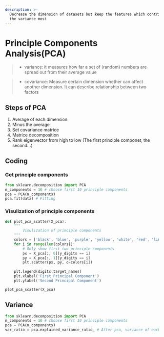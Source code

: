 ```yaml
---
description: >-
  Decrease the dimension of datasets but keep the features which contribute to
  the variance most
---
```


# Principle Components Analysis\(PCA\)

> * variance: it measures how far a set of \(random\) numbers are spread out from their average value

> * covariance: Measure certain dimension whether can affect another dimension. It can describe relationship between two factors

## Steps of PCA

1. Average of each dimension
2. Minus the average
3. Set covariance matrice
4. Matrice decomposition
5. Rank eigenvector from high to low \(The first principle componet, the second...\)

## Coding 

### Get principle components

```python
from sklearn.decomposition import PCA
n_components = 10 # choose first 10 principle components
pca = PCA(n_components)
pca.fit(data) # Fitting
```

### Visulization of principle components

```python
def plot_pca_scatter(X_pca):
    """
        Visulization of principle components
    """
    colors = ['black', 'blue', 'purple', 'yellow', 'white', 'red', 'lime', 'cyan', 'orange', 'gray']
    for i in range(len(colors)):
        # Only show first two principle components
        px = X_pca[:, 0][y_digits == i]
        py = X_pca[:, 1][y_digits == i]
        plt.scatter(px, py, c=colors[i])
        
    plt.legend(digits.target_names)
    plt.xlabel('First Principal Component')
    plt.ylabel('Second Principal Component')

plot_pca_scatter(X_pca)
```

## Variance

```python
from sklearn.decomposition import PCA
n_components = 10 # choose first 10 principle components
pca = PCA(n_components)
var_ratio = pca.explained_variance_ratio_ # After pca, variance of each principle components
```

